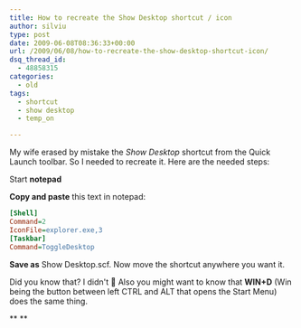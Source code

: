 ```yaml
---
title: How to recreate the Show Desktop shortcut / icon
author: silviu
type: post
date: 2009-06-08T08:36:33+00:00
url: /2009/06/08/how-to-recreate-the-show-desktop-shortcut-icon/
dsq_thread_id:
  - 48858315
categories:
  - old
tags:
  - shortcut
  - show desktop
  - temp_on

---
```

My wife erased by mistake the _Show Desktop_ shortcut from the Quick Launch toolbar. So I needed to recreate it. Here are the needed steps:

Start **notepad**

**Copy and paste** this text in notepad:

```ini
[Shell]
Command=2
IconFile=explorer.exe,3
[Taskbar]
Command=ToggleDesktop
```

<span class="userInput"><strong>Save as</strong> Show Desktop.scf. Now move the shortcut anywhere you want it.</span>

<span class="userInput">Did you know that? I didn't 🙂 Also you might want to know that <strong>WIN+D</strong> (Win being the button between left CTRL and ALT that opens the Start Menu) does the same thing.<br /> </span>

**
**